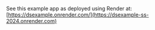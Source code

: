 See this example app as deployed using Render at: [https://dsexample.onrender.com/](https://dsexample-ss-2024.onrender.com)
